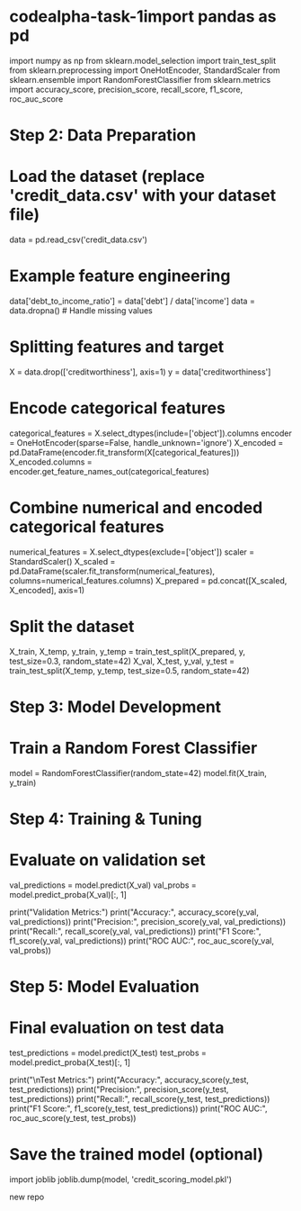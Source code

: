 # codealpha-task-1import pandas as pd
import numpy as np
from sklearn.model_selection import train_test_split
from sklearn.preprocessing import OneHotEncoder, StandardScaler
from sklearn.ensemble import RandomForestClassifier
from sklearn.metrics import accuracy_score, precision_score, recall_score, f1_score, roc_auc_score

# Step 2: Data Preparation
# Load the dataset (replace 'credit_data.csv' with your dataset file)
data = pd.read_csv('credit_data.csv')

# Example feature engineering
data['debt_to_income_ratio'] = data['debt'] / data['income']
data = data.dropna()  # Handle missing values

# Splitting features and target
X = data.drop(['creditworthiness'], axis=1)
y = data['creditworthiness']

# Encode categorical features
categorical_features = X.select_dtypes(include=['object']).columns
encoder = OneHotEncoder(sparse=False, handle_unknown='ignore')
X_encoded = pd.DataFrame(encoder.fit_transform(X[categorical_features]))
X_encoded.columns = encoder.get_feature_names_out(categorical_features)

# Combine numerical and encoded categorical features
numerical_features = X.select_dtypes(exclude=['object'])
scaler = StandardScaler()
X_scaled = pd.DataFrame(scaler.fit_transform(numerical_features), columns=numerical_features.columns)
X_prepared = pd.concat([X_scaled, X_encoded], axis=1)

# Split the dataset
X_train, X_temp, y_train, y_temp = train_test_split(X_prepared, y, test_size=0.3, random_state=42)
X_val, X_test, y_val, y_test = train_test_split(X_temp, y_temp, test_size=0.5, random_state=42)

# Step 3: Model Development
# Train a Random Forest Classifier
model = RandomForestClassifier(random_state=42)
model.fit(X_train, y_train)

# Step 4: Training & Tuning
# Evaluate on validation set
val_predictions = model.predict(X_val)
val_probs = model.predict_proba(X_val)[:, 1]

print("Validation Metrics:")
print("Accuracy:", accuracy_score(y_val, val_predictions))
print("Precision:", precision_score(y_val, val_predictions))
print("Recall:", recall_score(y_val, val_predictions))
print("F1 Score:", f1_score(y_val, val_predictions))
print("ROC AUC:", roc_auc_score(y_val, val_probs))

# Step 5: Model Evaluation
# Final evaluation on test data
test_predictions = model.predict(X_test)
test_probs = model.predict_proba(X_test)[:, 1]

print("\nTest Metrics:")
print("Accuracy:", accuracy_score(y_test, test_predictions))
print("Precision:", precision_score(y_test, test_predictions))
print("Recall:", recall_score(y_test, test_predictions))
print("F1 Score:", f1_score(y_test, test_predictions))
print("ROC AUC:", roc_auc_score(y_test, test_probs))

# Save the trained model (optional)
import joblib
joblib.dump(model, 'credit_scoring_model.pkl')

new repo
